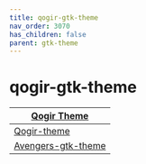 ```yaml
---
title: qogir-gtk-theme
nav_order: 3070
has_children: false
parent: gtk-theme
---
```



# qogir-gtk-theme

| [Qogir Theme](https://samwhelp.github.io/note-about-theme/read/desktop-theme/themes/qogir-theme.html) |
| --- |
| [Qogir-theme](https://github.com/vinceliuice/Qogir-theme) |
| [Avengers-gtk-theme](https://github.com/vinceliuice/Avengers-gtk-theme) |

